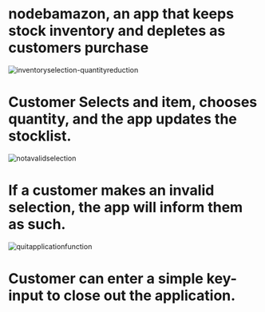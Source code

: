 # nodebamazon, an app that keeps stock inventory and depletes as customers purchase

![inventoryselection-quantityreduction](https://user-images.githubusercontent.com/42044584/52741304-e45f8100-2f89-11e9-9bc5-7e39f76dcabe.png)
# Customer Selects and item, chooses quantity, and the app updates the stocklist.

![notavalidselection](https://user-images.githubusercontent.com/42044584/52741309-e75a7180-2f89-11e9-91f5-2db5352ab9a7.png)
# If a customer makes an invalid selection, the app will inform them as such.

![quitapplicationfunction](https://user-images.githubusercontent.com/42044584/52741319-eaedf880-2f89-11e9-907d-113706d907fd.png)
# Customer can enter a simple key-input to close out the application.
